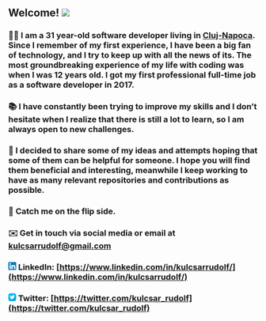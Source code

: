 ## **Welcome!** <img src="https://raw.githubusercontent.com/MartinHeinz/MartinHeinz/master/wave.gif" width="30px">

### 👨‍💻 I am a 31 year-old software developer living in [Cluj-Napoca](https://en.wikipedia.org/wiki/Cluj-Napoca). Since I remember of my first experience, I have been a big fan of technology, and I try to keep up with all the news of its. The most groundbreaking experience of my life with coding was when I was 12 years old. I got my first professional full-time job as a software developer in 2017.

### 📚 I have constantly been trying to improve my skills and I don’t hesitate when I realize that there is still a lot to learn, so I am always open to new challenges.

### 🔗 I decided to share some of my ideas and attempts hoping that some of them can be helpful for someone. I hope you will find them beneficial and interesting, meanwhile I keep working to have as many relevant repositories and contributions as possible.

### 🙌 **Catch me on the flip side.** 

### ✉️ Get in touch via social media or email at kulcsarrudolf@gmail.com

### <img src="https://raw.githubusercontent.com/kulcsarrudolf/kulcsarrudolf/master/linkedin.png" width="16px"> **LinkedIn:** [https://www.linkedin.com/in/kulcsarrudolf/](https://www.linkedin.com/in/kulcsarrudolf/)
### <img src="https://raw.githubusercontent.com/kulcsarrudolf/kulcsarrudolf/master/twitter.png" width="16px"> **Twitter:** [https://twitter.com/kulcsar_rudolf](https://twitter.com/kulcsar_rudolf)
